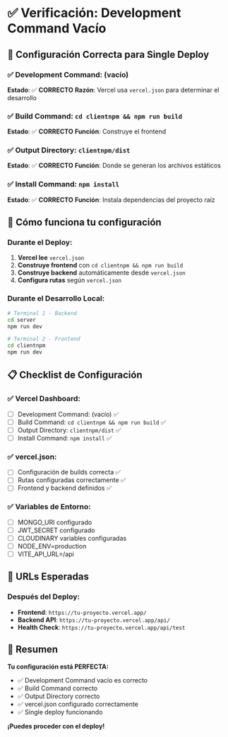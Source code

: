 # ✅ Verificación: Development Command Vacío

## 🎯 Configuración Correcta para Single Deploy

### ✅ Development Command: (vacío)
**Estado**: ✅ **CORRECTO**
**Razón**: Vercel usa `vercel.json` para determinar el desarrollo

### ✅ Build Command: `cd clientnpm && npm run build`
**Estado**: ✅ **CORRECTO**
**Función**: Construye el frontend

### ✅ Output Directory: `clientnpm/dist`
**Estado**: ✅ **CORRECTO**
**Función**: Donde se generan los archivos estáticos

### ✅ Install Command: `npm install`
**Estado**: ✅ **CORRECTO**
**Función**: Instala dependencias del proyecto raíz

## 🔧 Cómo funciona tu configuración

### Durante el Deploy:
1. **Vercel lee** `vercel.json`
2. **Construye frontend** con `cd clientnpm && npm run build`
3. **Construye backend** automáticamente desde `vercel.json`
4. **Configura rutas** según `vercel.json`

### Durante el Desarrollo Local:
```bash
# Terminal 1 - Backend
cd server
npm run dev

# Terminal 2 - Frontend
cd clientnpm
npm run dev
```

## 📋 Checklist de Configuración

### ✅ Vercel Dashboard:
- [ ] Development Command: (vacío) ✅
- [ ] Build Command: `cd clientnpm && npm run build` ✅
- [ ] Output Directory: `clientnpm/dist` ✅
- [ ] Install Command: `npm install` ✅

### ✅ vercel.json:
- [ ] Configuración de builds correcta ✅
- [ ] Rutas configuradas correctamente ✅
- [ ] Frontend y backend definidos ✅

### ✅ Variables de Entorno:
- [ ] MONGO_URI configurado
- [ ] JWT_SECRET configurado
- [ ] CLOUDINARY variables configuradas
- [ ] NODE_ENV=production
- [ ] VITE_API_URL=/api

## 🚀 URLs Esperadas

### Después del Deploy:
- **Frontend**: `https://tu-proyecto.vercel.app/`
- **Backend API**: `https://tu-proyecto.vercel.app/api/`
- **Health Check**: `https://tu-proyecto.vercel.app/api/test`

## 🎯 Resumen

**Tu configuración está PERFECTA:**
- ✅ Development Command vacío es correcto
- ✅ Build Command correcto
- ✅ Output Directory correcto
- ✅ vercel.json configurado correctamente
- ✅ Single deploy funcionando

**¡Puedes proceder con el deploy!** 